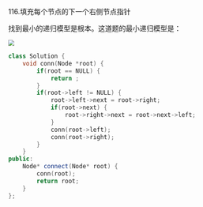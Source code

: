 116.填充每个节点的下一个右侧节点指针

找到最小的递归模型是根本。这道题的最小递归模型是：

<img src="/home/alan/图片/Screenshot_20200213_150208.png" style="zoom:75%;" />



```cpp
class Solution {
    void conn(Node *root) {
        if(root == NULL) {
            return ;
        }
        if(root->left != NULL) {
            root->left->next = root->right;
            if(root->next) {
                root->right->next = root->next->left;
            }
            conn(root->left);
            conn(root->right);
        }
    }
public:
    Node* connect(Node* root) {
        conn(root);
        return root;
    }
};
```

